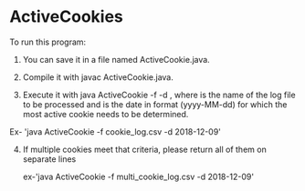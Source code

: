 # ActiveCookies

To run this program:

1. You can save it in a file named ActiveCookie.java.

2. Compile it with javac ActiveCookie.java.
 
3. Execute it with java ActiveCookie -f -d , where is the name of the log file to be processed and is the date in format (yyyy-MM-dd) for which the most active cookie needs to be determined.

Ex- 'java ActiveCookie -f cookie_log.csv -d 2018-12-09'

4.  If multiple cookies meet that criteria, please return all of them on separate lines
    
    ex-'java ActiveCookie -f multi_cookie_log.csv -d 2018-12-09'


